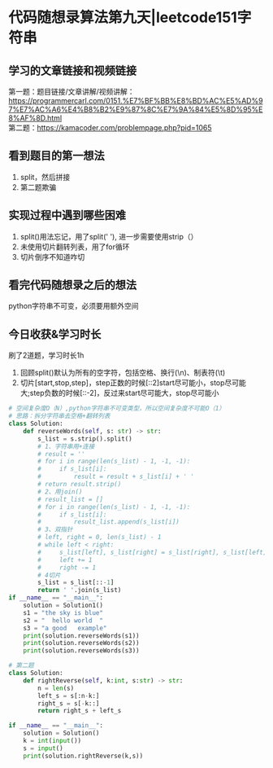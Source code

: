# 代码随想录算法第九天|leetcode151字符串
## 学习的文章链接和视频链接
第一题：题目链接/文章讲解/视频讲解：https://programmercarl.com/0151.%E7%BF%BB%E8%BD%AC%E5%AD%97%E7%AC%A6%E4%B8%B2%E9%87%8C%E7%9A%84%E5%8D%95%E8%AF%8D.html  
第二题：https://kamacoder.com/problempage.php?pid=1065
## 看到题目的第一想法
1. split，然后拼接
2. 第二题欺骗
## 实现过程中遇到哪些困难 
1. split()用法忘记，用了split(' '), 进一步需要使用strip（）
2. 未使用切片翻转列表，用了for循环
3. 切片倒序不知道咋切
## 看完代码随想录之后的想法 
python字符串不可变，必须要用额外空间
## 今日收获&学习时长
刷了2道题，学习时长1h  
1. 回顾split()默认为所有的空字符，包括空格、换行(\n)、制表符(\t)
2. 切片[start,stop,step]，step正数的时候[::2]start尽可能小，stop尽可能大;step负数的时候[::-2]，反过来start尽可能大，stop尽可能小
```Python
# 空间复杂度O（N）,python字符串不可变类型，所以空间复杂度不可能O（1）
# 思路：拆分字符串去空格+翻转列表
class Solution:
    def reverseWords(self, s: str) -> str:
        s_list = s.strip().split()
        # 1、字符串用+连接
        # result = ''
        # for i in range(len(s_list) - 1, -1, -1):
        #     if s_list[i]:
        #         result = result + s_list[i] + ' '
        # return result.strip()
        # 2、用join()
        # result_list = []
        # for i in range(len(s_list) - 1, -1, -1):
        #     if s_list[i]:
        #         result_list.append(s_list[i])
        # 3、双指针
        # left, right = 0, len(s_list) - 1
        # while left < right:
        #     s_list[left], s_list[right] = s_list[right], s_list[left]
        #     left += 1
        #     right -= 1
        # 4切片
        s_list = s_list[::-1]
        return ' '.join(s_list)
if __name__ == "__main__":
    solution = Solution1()
    s1 = "the sky is blue"
    s2 = "  hello world  "
    s3 = "a good   example"
    print(solution.reverseWords(s1))
    print(solution.reverseWords(s2))
    print(solution.reverseWords(s3))

# 第二题
class Solution:
    def rightReverse(self, k:int, s:str) -> str:
        n = len(s)
        left_s = s[:n-k:]
        right_s = s[-k::]
        return right_s + left_s

if __name__ == "__main__":
    solution = Solution()
    k = int(input())
    s = input()
    print(solution.rightReverse(k,s))
        
```